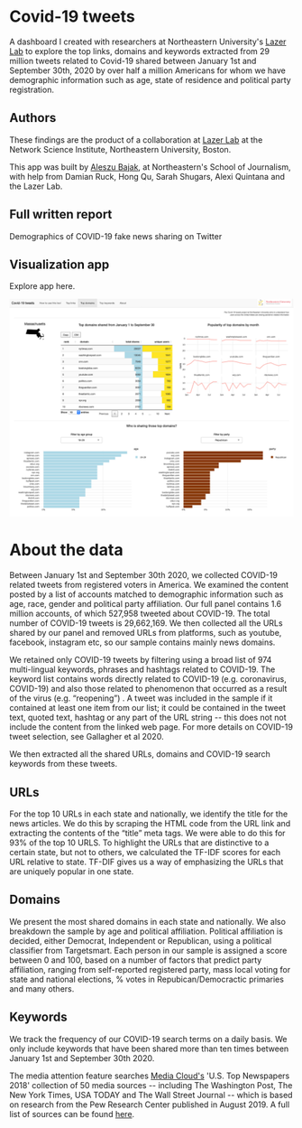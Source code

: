 # Covid-19 tweets

A dashboard I created with researchers at Northeastern University's [Lazer Lab](https://lazerlab.net/) to explore the top links, domains and keywords extracted from 29 million tweets related to Covid-19 shared between January 1st and September 30th, 2020 by over half a million Americans for whom we have demographic information such as age, state of residence and political party registration. 

## Authors

These findings are the product of a collaboration at [Lazer Lab](https://lazerlab.net/) at the Network Science Institute, Northeastern University, Boston. 

This app was built by [Aleszu Bajak](http://aleszu.com/), at Northeastern's School of Journalism, with help from Damian Ruck, Hong Qu, Sarah Shugars, Alexi Quintana and the Lazer Lab. 

## Full written report

Demographics of COVID-19 fake news sharing on Twitter

## Visualization app

Explore app here.

![gif](https://raw.githubusercontent.com/aleszu/covid-tweets/main/covid-tweets-screenshot.png)

# About the data

Between January 1st and September 30th 2020, we collected COVID-19 related tweets from registered voters in America. We examined the content posted by a list of accounts matched to demographic information such as age, race, gender and political party affiliation. Our full panel contains 1.6 million accounts, of which 527,958 tweeted about COVID-19. The total number of COVID-19 tweets is 29,662,169. We then collected all the URLs shared by our panel and removed URLs from platforms, such as youtube, facebook, instagram etc, so our sample contains mainly news domains.  

We retained only COVID-19 tweets by filtering using a broad list of 974 multi-lingual keywords, phrases and hashtags related to COVID-19. The keyword list contains words directly related to COVID-19 (e.g. coronavirus, COVID-19) and also those related to phenomenon that occurred as a result of the virus (e.g. “reopening”) . A tweet was included in the sample if it contained at least one item from our list; it could be contained in the tweet text, quoted text, hashtag or any part of the URL string -- this does not not include the content from the linked web page. For more details on COVID-19 tweet selection, see Gallagher et al 2020.

We then extracted all the shared URLs, domains and COVID-19 search keywords from these tweets.

## URLs 

For the top 10 URLs in each state and nationally, we identify the title for the news articles. We do this by scraping the HTML code from the URL link and extracting the contents of the “title” meta tags. We were able to do this for 93% of the top 10 URLS. To highlight the URLs that are distinctive to a certain state, but not to others, we calculated the TF-IDF scores for each URL relative to state. TF-DIF gives us a way of emphasizing the URLs that are uniquely popular in one state.

## Domains

We present the most shared domains in each state and nationally. We also breakdown the sample by age and political affiliation. Political affiliation is decided, either Democrat, Independent or Republican, using a political classifier from Targetsmart. Each person in our sample is assigned a score between 0 and 100, based on a number of factors that predict party affiliation, ranging from self-reported registered party, mass local voting for state and national elections, % votes in Repubican/Democractic primaries and many others.

## Keywords 

We track the frequency of our COVID-19 search terms on a daily basis. We only include keywords that have been shared more than ten times between January 1st and September 30th 2020.  

The media attention feature searches [Media Cloud's](https://mediacloud.org) 'U.S. Top Newspapers 2018' collection of 50 media sources -- including The Washington Post, The New York Times, USA TODAY and The Wall Street Journal -- which is based on research from the Pew Research Center published in August 2019. A full list of sources can be found [here](https://sources.mediacloud.org/#/collections/186572435).

